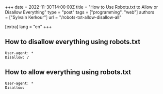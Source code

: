 +++
date = 2022-11-30T14:00:00Z
title = "How to Use Robots.txt to Allow or Disallow Everything"
type = "post"
tags = ["programming", "web"]
authors = ["Sylvain Kerkour"]
url = "/robots-txt-allow-disallow-all"

[extra]
lang = "en"
+++

## How to disallow everything using robots.txt

```
User-agent: *
Disallow: /
```


## How to allow everything using robots.txt

```
User-agent: *
Disallow:
```
